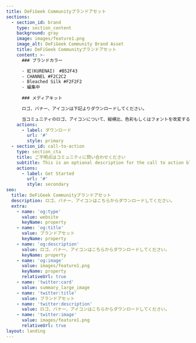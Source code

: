 ```yaml
---
title: DeFiGeek Communityブランドアセット
sections:
  - section_id: brand
    type: section_content
    background: gray
    image: images/feature1.png
    image_alt: DeFiGeek Community Brand Asset
    title: DeFiGeek Communityブランドアセット
    content: >-
      ### ブランドカラー

      - 紅(KURENAI)　#B52F43
      - CHANNEL #F2C2C2
      - Bleached Silk #F2F2F2
      - 編集中
      
      ### メディアキット

      ロゴ、バナー、アイコンは下記よりダウンロードしてください。

      当コミュニティのロゴ、アイコンについて、縦横比、色彩もしくはフォントを改変すること、その他シンボルに追加したり除去することを禁止します。
    actions:
      - label: ダウンロード
        url: '#'
        style: primary
  - section_id: call-to-action
    type: section_cta
    title: ご不明点はコミュニティに問い合わせください
    subtitle: This is an optional description for the call to action block.
    actions:
      - label: Get Started
        url: '#'
        style: secondary
seo:
  title: DeFiGeek Communityブランドアセット
  description: ロゴ、バナー、アイコンはこちらからダウンロードしてください。
  extra:
    - name: 'og:type'
      value: website
      keyName: property
    - name: 'og:title'
      value: ブランドアセット
      keyName: property
    - name: 'og:description'
      value: ロゴ、バナー、アイコンはこちらからダウンロードしてください。
      keyName: property
    - name: 'og:image'
      value: images/feature1.png
      keyName: property
      relativeUrl: true
    - name: 'twitter:card'
      value: summary_large_image
    - name: 'twitter:title'
      value: ブランドアセット
    - name: 'twitter:description'
      value: ロゴ、バナー、アイコンはこちらからダウンロードしてください。
    - name: 'twitter:image'
      value: images/feature1.png
      relativeUrl: true
layout: landing
---
```

